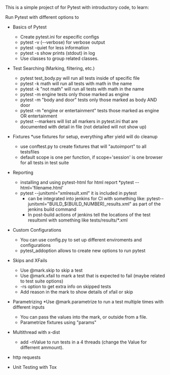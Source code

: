 This is a simple project of for Pytest with introductory code, to learn:

Run Pytest with different options to

* Basics of Pytest
     * Create pytest.ini for especific configs
     * pytest -v (--verbose) for verbose output
     * pytest -quiet for less information
     * pytest -s show prints (stdout) in log
     * Use classes to group related classes.
     
* Test Searching (Marking, filtering, etc.)
     * pytest test_body.py will run all tests inside of specific file 
     * pytest -k math will run all tests with math in the name
     * pytest -k "not math" will run all tests with math in the name
     * pytest -m engine tests only those marked as engine
     * pytest -m "body and door" tests only those marked as body AND door
     * pytest -m "engine or entertainment"  tests those marked as engine OR entertainment
     * pytest --markers will list all markers in pytest.ini that are documented with detail in file (not detailed will not show up)
* Fixtures
    *use fixtures for setup, everything after yield will do cleanup
    * use conftest.py to create fixtures that will "autoimport" to all testsfiles
    * default scope is one per function, if scope='session' is one browser for all tests in test suite
* Reporting
    * installing and using pytest-html for html report
        *pytest --html='filename.html'
    * pytest --junitxml="xmlresult.xml" it is included in pytest
        * can be integrated into jenkins for CI with something like: pytest--junitxml="BUILD_$(BUILD_NUMBER)_results.xml" as part of the jenkins build command
        * In post-build actions of jenkins tell the locations of the test resultxml with something like tests/results/*.xml

* Custom Configurations
    * You can use config.py to set up different enviroments and configurations
    * pytest_addoption allows to create new options to run pytest
    
* Skips and XFails
    * Use @mark.skip to skip a test
    * Use @mark.xfail to mark a test that is expected to fail (maybe related to test suite options)
    * -rs option to get extra info on skipped tests
    * Add reason in the mark to show details of xfail or skip
    
* Parametrizing
    *Use @mark.parametrize to run a test multiple times with different inputs
    * You can pass the values into the mark, or outside from a file.
    * Parametrize fixtures using "params"
* Multithread with x-dist
    * add -nValue to run tests in a 4 threads (change the Value for differrent ammount).
* http requests
* Unit Testing with Tox